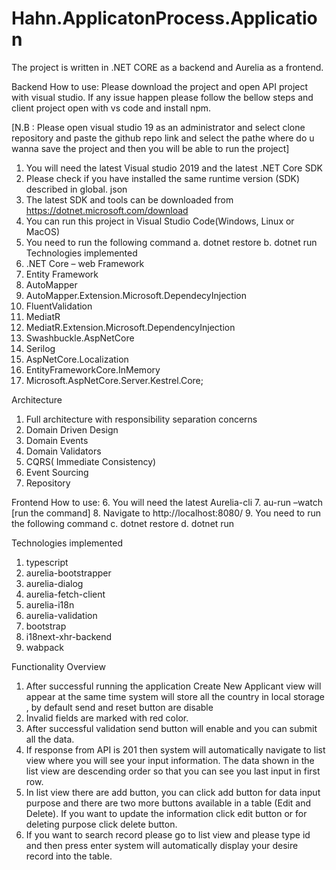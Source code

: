 # Hahn.ApplicatonProcess.Application
The project is written in .NET CORE as a backend and Aurelia as a frontend.

Backend
How to use:
Please download the project and open API project with visual studio. If any issue happen please follow the bellow steps and client project open with vs code and install npm. 

[N.B : Please open visual studio 19 as an administrator and select clone repository and paste the github repo link and select the pathe where do u wanna save the project and then you will be able to run the project]

1.	You will need the latest Visual studio 2019 and the latest .NET Core SDK
2.	Please check if you have installed the same runtime version (SDK) described in global. json
3.	The latest SDK and tools can be downloaded from https://dotnet.microsoft.com/download
4.	You can run this project in Visual Studio Code(Windows, Linux or MacOS)
5.	You need to run the following command
a.	dotnet restore
b.	dotnet run
Technologies implemented
1.	.NET Core – web Framework
2.	Entity Framework
3.	AutoMapper
4.	AutoMapper.Extension.Microsoft.DependecyInjection
5.	FluentValidation
6.	MediatR
7.	MediatR.Extension.Microsoft.DependencyInjection
8.	Swashbuckle.AspNetCore 
9.	Serilog
10.	AspNetCore.Localization
11.	EntityFrameworkCore.InMemory
12.	Microsoft.AspNetCore.Server.Kestrel.Core;

Architecture
1.	Full architecture with responsibility separation concerns
2.	Domain Driven Design
3.	Domain Events
4.	Domain Validators
5.	CQRS( Immediate Consistency)
6.	Event Sourcing
7.	Repository


Frontend
How to use:
6.	You will need the latest Aurelia-cli
7.	au-run –watch [run the command]
8.	Navigate to http://localhost:8080/
9.	You need to run the following command
c.	dotnet restore
d.	dotnet run

Technologies implemented
1.	typescript
2.	aurelia-bootstrapper
3.	aurelia-dialog
4.	aurelia-fetch-client
5.	aurelia-i18n
6.	aurelia-validation
7.	bootstrap
8.	i18next-xhr-backend
9.	wabpack

Functionality Overview
1.	After successful running the application Create New Applicant view will appear at the same time system will store all the country in local storage , by default send and reset button are disable
2.	Invalid fields are marked with red color.
3.	After successful validation send button will enable and you can submit all the data.
4.	If response from API is 201 then system will automatically navigate to list view where you will see your input information. The data shown in the list view are descending order so that you can see you last input in first row.
5.	In list view there are add button, you can click add button for data input purpose and there are two more buttons available in a table (Edit and Delete). If you want to update the information click edit button or for deleting purpose click delete button.
6. If you want to search record please go to list view and please type id and then press enter system will automatically display your desire record into the table.


